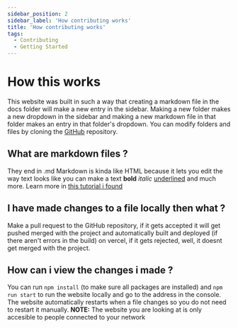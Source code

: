 ```yaml
---
sidebar_position: 2
sidebar_label: 'How contributing works'
title: 'How contributing works'
tags:
  - Contributing
  - Getting Started
---
```


# How this works
This website was built in such a way that creating a markdown file in the docs folder will make a new entry in the sidebar. Making a new folder makes a new dropdown in the sidebar and making a new markdown file in that folder makes an entry in that folder's dropdown. You can modify folders and files by cloning the [GitHub](https://github.com/therealrealguy/6b6twiki/) repository.

## What are markdown files ?
They end in .md
Markdown is kinda like HTML because it lets you edit the way text looks like you can make a text **bold** *italic* <ins>underlined</ins> and much more. Learn more in [this tutorial i found](https://www.youtube.com/watch?v=_PPWWRV6gbA&t=60s)

## I have made changes to a file locally then what ?
Make a pull request to the GitHub repository, if it gets accepted it will get pushed merged with the project and automatically built and deployed (if there aren't errors in the build) on vercel, if it gets rejected, well, it doesnt get merged with the project.

## How can i view the changes i made ?
You can run `npm install` (to make sure all packages are installed) and `npm run start` to run the website locally and go to the address in the console. The website automatically restarts when a file changes so you do not need to restart it manually.
**NOTE:** The website you are looking at is only accesible to people connected to your network
